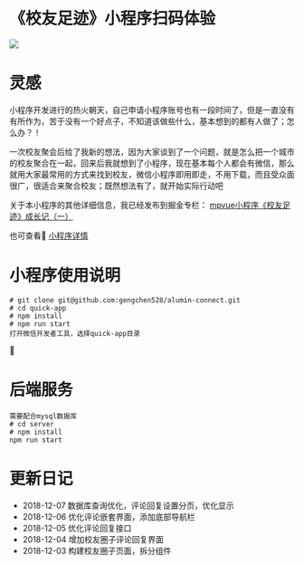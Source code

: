 # 《校友足迹》小程序扫码体验
![](https://user-gold-cdn.xitu.io/2018/8/7/165134f207caa589?imageView2/0/w/1280/h/960/format/webp/ignore-error/1)

# 灵感
小程序开发进行的热火朝天，自己申请小程序账号也有一段时间了，但是一直没有有所作为，苦于没有一个好点子，不知道该做些什么，基本想到的都有人做了；怎么办？！

一次校友聚会后给了我新的想法，因为大家谈到了一个问题，就是怎么把一个城市的校友聚合在一起，回来后我就想到了小程序，现在基本每个人都会有微信，那么就用大家最常用的方式来找到校友，微信小程序即用即走，不用下载，而且受众面很广，很适合来聚合校友；既然想法有了，就开始实际行动吧

关于本小程序的其他详细信息，我已经发布到掘金专栏：
[mpvue小程序《校友足迹》成长记（一）](https://juejin.im/post/5b693f046fb9a04fd8359481)

也可查看 [小程序详情](alumni-detail.md)

# 小程序使用说明

    # git clone git@github.com:gengchen528/alumin-connect.git
    # cd quick-app
    # npm install
    # npm run start
    打开微信开发者工具，选择quick-app目录

# 后端服务
    需要配合mysql数据库
    # cd server
    # npm install
    npm run start
    
# 更新日记
* 2018-12-07 数据库查询优化，评论回复设置分页，优化显示
* 2018-12-06 优化评论嵌套界面，添加底部导航栏
* 2018-12-05 优化评论回复接口
* 2018-12-04 增加校友圈子评论回复界面
* 2018-12-03 构建校友圈子页面，拆分组件
